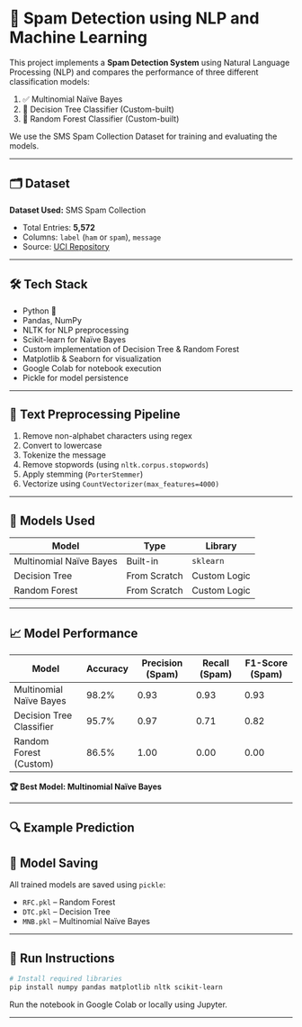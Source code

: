 # 📧 Spam Detection using NLP and Machine Learning

This project implements a **Spam Detection System** using Natural Language Processing (NLP) and compares the performance of three different classification models:

1. ✅ Multinomial Naïve Bayes  
2. 🌳 Decision Tree Classifier (Custom-built)
3. 🌲 Random Forest Classifier (Custom-built)  

We use the SMS Spam Collection Dataset for training and evaluating the models.

---

## 🗂️ Dataset

**Dataset Used:** SMS Spam Collection  
- Total Entries: **5,572**  
- Columns: `label` (`ham` or `spam`), `message`  
- Source: [UCI Repository](https://archive.ics.uci.edu/ml/datasets/sms+spam+collection)  

---

## 🛠️ Tech Stack

- Python 🐍  
- Pandas, NumPy  
- NLTK for NLP preprocessing  
- Scikit-learn for Naïve Bayes  
- Custom implementation of Decision Tree & Random Forest  
- Matplotlib & Seaborn for visualization  
- Google Colab for notebook execution  
- Pickle for model persistence  

---

## 🧼 Text Preprocessing Pipeline

1. Remove non-alphabet characters using regex  
2. Convert to lowercase  
3. Tokenize the message  
4. Remove stopwords (using `nltk.corpus.stopwords`)  
5. Apply stemming (`PorterStemmer`)  
6. Vectorize using `CountVectorizer(max_features=4000)`  

---

## 🤖 Models Used

| Model                    | Type         | Library        |
|--------------------------|--------------|----------------|
| Multinomial Naïve Bayes  | Built-in     | `sklearn`      |
| Decision Tree            | From Scratch | Custom Logic   |
| Random Forest            | From Scratch | Custom Logic   |

---

## 📈 Model Performance

| Model                    | Accuracy | Precision (Spam) | Recall (Spam) | F1-Score (Spam) |
|--------------------------|----------|------------------|---------------|-----------------|
| Multinomial Naïve Bayes  | 98.2%    | 0.93             | 0.93          | 0.93            |
| Decision Tree Classifier | 95.7%    | 0.97             | 0.71          | 0.82            |
| Random Forest (Custom)   | 86.5%    | 1.00             | 0.00          | 0.00            |

**🏆 Best Model: Multinomial Naïve Bayes**

---

## 🔍 Example Prediction



## 💾 Model Saving

All trained models are saved using `pickle`:

- `RFC.pkl` – Random Forest  
- `DTC.pkl` – Decision Tree  
- `MNB.pkl` – Multinomial Naïve Bayes  

---

## 🚀 Run Instructions

```bash
# Install required libraries
pip install numpy pandas matplotlib nltk scikit-learn
```

Run the notebook in Google Colab or locally using Jupyter.



---
